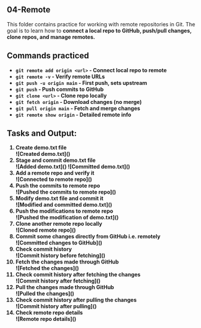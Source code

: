 ## 04-Remote

This folder contains practice for working with remote repositories in Git. The goal is to learn how to <b> connect a local repo to GitHub, push/pull changes, clone repos, and manage remotes. <b>

## Commands practiced

- `git remote add origin <url>` - Connect local repo to remote
- `git remote -v` - Verify remote URLs
- `git push -u origin main` - First push, sets upstream
- `git push` - Push commits to GitHub
- `git clone <url>` - Clone repo locally
- `git fetch origin` - Download changes (no merge)
- `git pull origin main` - Fetch and merge changes
- `git remote show origin` - Detailed remote info

## Tasks and Output:

<ol>
<li> Create demo.txt file </li>
![Created demo.txt](<created demo.txt in remote.png>)

<br>

<li> Stage and commit demo.txt file </li>
![Added demo.txt](<added demo.txt.png>)
![Committed demo.txt](<committed demo.txt.png>)

<br>

<li> Add a remote repo and verify it </li>
![Connected to remote repo](<connected to remote repo and verified it.png>)

<br>

<li> Push the commits to remote repo </li>
![Pushed the commits to remote repo](<pushed the commits to remote.png>)

<br>

<li> Modify demo.txt file and commit it </li>
![Modified and committed demo.txt](<modified and committed demo.txt.png>)

<br>

<li> Push the modifications to remote repo </li>
![Pushed the modification of demo.txt](<pushed the modifications of demo.txt.png>)

<br>

<li> Clone another remote repo locally </li>
![Cloned remote repo](<cloned another repo.png>)

<br>

<li> Commit some changes directly from GitHub i.e. remotely </li>
![Committed changes to GitHub](<comitted changes to github.png>)

<br>

<li> Check commit history </li>
![Commit history before fetching](<commit history before fetching.png>)

<br>

<li> Fetch the changes made through GitHub </li>
![Fetched the changes](<fetched the changes made.png>)

<br>

<li> Check commit history after fetching the changes </li>
![Commit history after fetching](<commit history after fetching.png>)

<br>

<li> Pull the changes made through GitHub </li>
![Pulled the changes](<pulled the changes.png>)

<br>

<li> Check commit history after pulling the changes </li>
![Commit history after pulling](<commit history after pulling.png>)

<br>

<li> Check remote repo details </li>
![Remote repo details](<git remote show orgin.png>)